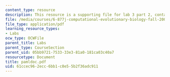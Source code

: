 ```yaml
---
content_type: resource
description: This resource is a supporting file for lab 3 part 2, contains PAML documentation.
file: /media/courses/6-877j-computational-evolutionary-biology-fall-2005/61ccec962ecc6bb1c8e55b2f36adc911_pamldoc.pdf
file_type: application/pdf
learning_resource_types:
- Labs
ocw_type: OCWFile
parent_title: Labs
parent_type: CourseSection
parent_uid: 05bb9721-7533-33e3-81a0-181ca03c40a7
resourcetype: Document
title: pamldoc.pdf
uid: 61ccec96-2ecc-6bb1-c8e5-5b2f36adc911
---
```

